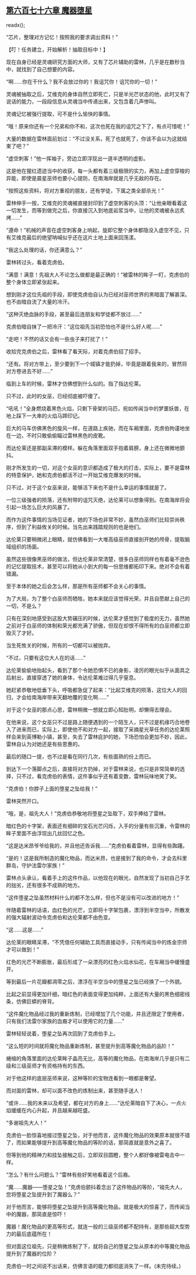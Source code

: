 ## [第六百七十六章 魔器堕星](https://www.xxbiquge.com/11_11222/8986475.html)
readx();

  “芯片，整理对方记忆！按照我的要求调出资料！”

  【叮！任务建立，开始解析！抽取目标中！】

  现在自身已经是灵魂研究方面的大师，又有了芯片辅助的雷林，几乎是在数秒当中，就找到了自己想要的内容。

  “啊……你在干什么？我不会放过你的！我诅咒你！诅咒你的一切！”

  灵魂被抽取之后，艾维克的身体自然立即死亡，只是半光芒状态的他，此时又有了说话的能力，一段段信息从灵魂当中传递出来，又包含着几声惨叫。

  灵魂记忆被强行提取，可不是什么愉快的事情。

  “哦！原来你还有一个兄弟和你不和，这次也死在我的诅咒之下了，有点可惜呢！”

  大量的数据在雷林面前划过：“不过没关系，死了也就死了，你该不会以为这就结束了吧？”

  “虚空刺客！”他一挥袖子，旁边立即浮现出一道半透明的虚影。

  这是他在猩红遗迹当中的收获，每一头都有着三级极限的实力，再加上虚空穿梭的异能，即使是晨星巫师也要小心提防，在南海岸就是几乎无敌的存在。

  “按照这些资料，将对方重视的朋友，还有学徒，下属之类全部杀光！”

  雷林伸手一按，艾维克的灵魂被直接封印到了虚空刺客的头顶：“让他亲眼看着这一切发生，而等到做完之后，你直接沉入到地底岩浆当中，让他的灵魂被永远炙烤……”

  “遵命！”机械的声音在虚空刺客身上响起，旋即它整个身体都隐没入虚空不见，只有艾维克最后的绝望呐喊似乎还在这片土地上面来回荡漾。

  “我这么处理的话，你还满意么？”

  雷林转过头，看着克虏伯。

  “满意！满意！先祖大人不论怎么做都是最正确的！”被雷林的眸子一盯，克虏伯的整个身体立即紧张起来。

  想到刚才这位先祖的手段，即使克虏伯自认为已经对巫师世界的黑暗面了解甚深。也不由暗自流了大量的冷汗。

  “这种灭绝血脉的手段，甚至最后连朋友和学徒都不放过……”

  克虏伯暗自抹了一把冷汗：“这位祖先当初恐怕也不是什么好人呢……”

  “走吧！不然的话又会有一些虫子来打扰了！”

  收拾完克虏伯之后，雷林看了看天际，对着克虏伯招了招手。

  “还有。将对方带上，至少要到下一个城镇才能扔掉，毕竟是跟着我来的，冒然将对方卷进去不好……”

  临到上车的时候，雷林才仿佛想到什么似的。指了指达伦莱。

  只不过，此时的女巫，已经彻底被吓傻了。

  “吼吼！”全身燃烧着黑色火焰，只剩下骨架的马匹，宛如传闻当中的梦噩妖兽，在地上踩下一大串的火焰马蹄印记。

  巨大的马车仿佛黑色的旋风一样，在道路上疾驰，而在车厢里面，克虏伯拘谨地坐在一边，不时只敢偷偷瞄过雷林黑色的皮靴。

  而达伦莱还是那副呆滞的模样。躲在角落里面双手抱着肩膀，身上还在微微地颤抖。

  刚才所发生的一切，对这个女巫的意识都造成了极大的打击，实际上，要不是雷林的特意保护，她和克虏伯都活不过一开始艾维克爆发的时候。

  只不过，对于这个女巫来说，能够活下来也不是什么幸运的事情就是了。

  一位三级强者的陨落，还有附带的诅咒灭绝，达伦莱可以想象得到。在南海岸将会引起一场怎么巨大的风暴了。

  而作为这件事情的当场见证者，她的下场也非常不妙，虽然白巫师们比较崇尚秩序，但到了利益攸关的时候。当先出来践踏规则的也是他们。

  达伦莱只要稍微闭上眼睛，就仿佛看到一大堆高级巫师直接剖开她的颅骨，提取脑域组织的场面。

  虽然这些很像黑巫师的做法，但达伦莱非常清楚，很多白巫师同样也有着毫不逊色的记忆提取技术，甚至可以将她从小到大的每一份思维都拓印下来。绝对不会有着错漏。

  至于本体的她之后会怎么样，那是所有巫师都不会关心的事情。

  为了大局，为了整个白巫师而牺牲，她本来就应该觉得光荣，并且自愿献上自己的一切，不是么？

  只有在深刻地感受到这股大势碾压的时候，达伦莱才感觉到了极度的无力，虽然她之前对于白巫师的体制和荣光都充满了骄傲，但现在却恨不得所有的白巫师都立即毁灭了才好。

  当生死攸关的时候，所有的一切都可以被抛弃。

  “不过，只要有这位大人在的话……”

  达伦莱偷偷地抬起头，看到了那个令她恐惧不已的身影，凌厉的眼光似乎从面具之后射出，直接穿透了她的身体，令达伦莱难过得几乎窒息。

  她赶紧恭敬地低垂下头，呼吸都急促了起来：“比起艾维克的陨落，这位大人的回归，才会给南海岸带来天翻地覆的变化啊……”

  对于这个女巫的那点心思，雷林稍微一想就立即心知肚明，却懒得去理会。

  在他来说，这个女巫只不过是路上随便遇到的一个陌生人，只不过是机缘巧合地卷入了进来而已，实际上，即使他不和对方一起，接取了采摘星光草任务的达伦莱照样会来到英博勒小镇，甚至，失去了雷林庇护的她，下场恐怕会更加不妙，因此，雷林自认为对她还是有些恩惠的。

  最后的随口一提，也不过是看在同行几次，有些面熟的份上而已。

  到达下一个落脚点之后，直接将对方扔掉，对于雷林来说，也只是非常简单的选择，只不过，看克虏伯的表情，这件事似乎还有着变数，雷林玩味地笑了笑。

  “克虏伯！你脖子上面的堕星之坠给我！”

  雷林突然开口。

  “哦，是，祖先大人！”克虏伯恭敬地将堕星之坠取下，双手捧给了雷林。

  暗红色的十字架，表面还有细碎的宝石光芒闪烁，入手的分量有些沉重，令雷林的眸子里面不由浮现出几丝回忆之色。

  “这是达米昂爷爷给我的，并且他还告诉我……”克虏伯看着雷林，显得有些踟躇。

  “是的！这是我所制造的魔化物品，而达米昂，也是接到了我的命令，才会去科里群岛，守护法雷尔家族！”

  雷林点头承认，看着手上的这件作品，以他现在的眼光，自然发现了当初自己手艺的拙劣，还有很多不成熟的地方。

  “这件堕星之坠虽然材料什么的都不怎么样，但也不是没有可以改进的地方！”

  伴随着雷林的话语，血红色的光芒，立即将十字架包裹，漂浮到半空当中，所散发的强大辐射波动令克虏伯和达伦莱都不由色变。

  “这……这是……”

  达伦莱的眼睛呆滞，“不凭借任何辅助工具而直接动手，只有传闻当中的炼金宗师才可以做到！”

  红色的光芒不断膨胀，最后形成了一朵漂亮的红色火焰水仙花，在车厢当中缓慢盛开。

  等到最后一片花瓣都凋零之后，漂浮在半空当中的堕星之坠已经换了一个外貌。

  比起之前显得更加纤细，暗红色的表面变得更加纯粹，上面还有大量的黑色细密线条，仿佛巨蟒的脊背。

  “这件魔化物品经过我的重新炼制，已经增加了几个功能，并且还限定了使用者，只有我们法雷尔家族的血裔才可以使用它的力量……”

  雷林轻轻说着，堕星之坠再次回到了克虏伯手上。

  “这么短的时间就将魔化物品重新炼制，甚至提升到高等魔化物品的品阶！”

  蜷缩的角落里面的达伦莱眸子晶亮无比，高等的魔化物品，在南海岸几乎是只有二级和三级巫师才有资格持有的东西。

  对于他这样的底层巫师来说，这种等阶的宝物连看到一眼都是奢望。

  而对面的雷林，却可以面不改色的炼制出来，甚至随手送人！

  “或许……我的未来以及希望，都在对方的身上……”达伦莱暗自下了决心，一点火焰缓缓在内心升起，并且越来越旺盛。

  “多谢祖先大人！”

  克虏伯一脸惊喜地接过堕星之坠，对于他而言，这件魔化物品的效果原本就很不错了，而如果能够提升到高等魔化物品的等阶的话，那简直就是意外之喜了。

  但等到他的精神力和挂坠接触之后，立即双目圆瞪，整个人都好像被雷电击中一样。

  “怎么？有什么问题么？”雷林有些好笑地看着这个后裔。

  “魔……魔器——堕星之坠！”克虏伯颤抖着念出了这件物品的等阶，“祖先大人，您将堕星之坠提升到了魔器么？”

  对于他而言，能够将堕星之坠提升到高等魔化物品，就是极大的惊喜了，而传闻当中的魔器，那简直是惊吓！

  魔器！魔化物品的更高等形式，就连一般的三级巫师都不配持有，是那些超大型势力的最后底蕴所在！

  但对面这位祖先，只是稍微炼制了下，就将自己的堕星之坠从原本的中等魔化物品提升到了魔器的位阶？

  克虏伯一时之间说不出话来，仿佛言语的能力都彻底消失了一样。(未完待续。)
